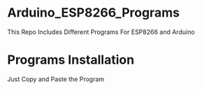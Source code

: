 # Arduino_ESP8266_Programs
This Repo Includes Different Programs For ESP8266 and Arduino

# Programs Installation
Just Copy and Paste the Program
